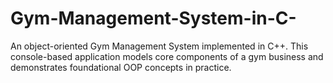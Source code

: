 # Gym-Management-System-in-C-
An object-oriented Gym Management System implemented in C++. This console-based application models core components of a gym business and demonstrates foundational OOP concepts in practice.
